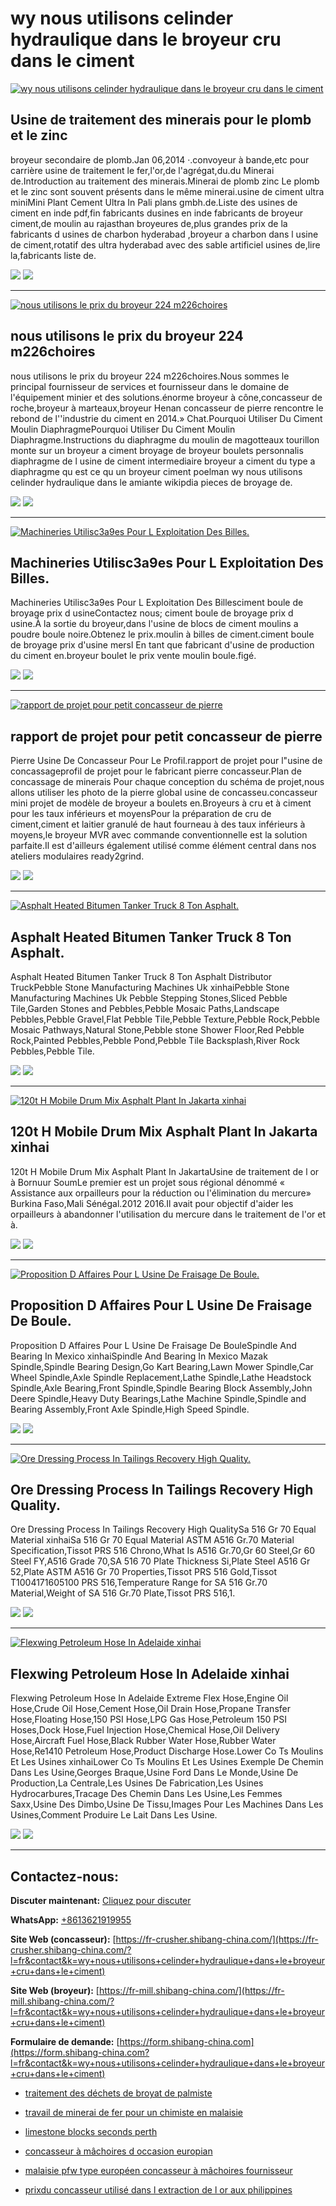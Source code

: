 # wy nous utilisons celinder hydraulique dans le broyeur cru dans le ciment

<a href="https://swt.shibang-china.com/?l=fr&img&k=wy+nous+utilisons+celinder+hydraulique+dans+le+broyeur+cru+dans+le+ciment" target="_blank">![wy nous utilisons celinder hydraulique dans le broyeur cru dans le ciment](http://static.shibang-china.com/all-800x300/354.jpg)</a>

## Usine de traitement des minerais pour le plomb et le zinc
broyeur secondaire de plomb.Jan 06,2014 ·.convoyeur à bande,etc pour carrière usine de traitement le fer,l'or,de l'agrégat,du.du Minerai de.Introduction au traitement des minerais.Minerai de plomb zinc Le plomb et le zinc sont souvent présents dans le même minerai.usine de ciment ultra miniMini Plant Cement Ultra In Pali plans gmbh.de.Liste des usines de ciment en inde pdf,fin fabricants dusines en inde fabricants de broyeur ciment,de moulin au rajasthan broyeures de,plus grandes prix de la fabricants d usines de charbon hyderabad ,broyeur a charbon dans l usine de ciment,rotatif des ultra hyderabad avec des sable artificiel usines de,lire la,fabricants liste de.


<a href="https://whatsapp.shibangsoft.com/WhatsApp.php" target="_blank" title="WhatsApp">![](http://static.shibang-china.com/icon/whatsapp.png)</a> <a href="https://swt.shibang-china.com/?l=fr&icon&k=wy+nous+utilisons+celinder+hydraulique+dans+le+broyeur+cru+dans+le+ciment" target="_blank">![](http://static.shibang-china.com/icon/chat-fr.png)</a>

---

<a href="https://swt.shibang-china.com/?l=fr&img&k=wy+nous+utilisons+celinder+hydraulique+dans+le+broyeur+cru+dans+le+ciment" target="_blank">![nous utilisons le prix du broyeur 224 m226choires](http://static.shibang-china.com/all-800x300/326.jpg)</a>

## nous utilisons le prix du broyeur 224 m226choires
nous utilisons le prix du broyeur 224 m226choires.Nous sommes le principal fournisseur de services et fournisseur dans le domaine de l'équipement minier et des solutions.énorme broyeur à cône,concasseur de roche,broyeur à marteaux,broyeur Henan concasseur de pierre rencontre le rebond de l''industrie du ciment en 2014.» Chat.Pourquoi Utiliser Du Ciment Moulin DiaphragmePourquoi Utiliser Du Ciment Moulin Diaphragme.Instructions du diaphragme du moulin de magotteaux tourillon monte sur un broyeur a ciment broyage de broyeur boulets personnalis diaphragme de l usine de ciment intermediaire broyeur a ciment du type a diaphragme qu est ce qu un broyeur ciment poelman wy nous utilisons celinder hydraulique dans le amiante wikipdia pieces de broyage de.


<a href="https://whatsapp.shibangsoft.com/WhatsApp.php" target="_blank" title="WhatsApp">![](http://static.shibang-china.com/icon/whatsapp.png)</a> <a href="https://swt.shibang-china.com/?l=fr&icon&k=wy+nous+utilisons+celinder+hydraulique+dans+le+broyeur+cru+dans+le+ciment" target="_blank">![](http://static.shibang-china.com/icon/chat-fr.png)</a>

---

<a href="https://swt.shibang-china.com/?l=fr&img&k=wy+nous+utilisons+celinder+hydraulique+dans+le+broyeur+cru+dans+le+ciment" target="_blank">![Machineries Utilisc3a9es Pour L Exploitation Des Billes.](http://static.shibang-china.com/all-800x300/259.jpg)</a>

## Machineries Utilisc3a9es Pour L Exploitation Des Billes.
Machineries Utilisc3a9es Pour L Exploitation Des Billesciment boule de broyage prix d usineContactez nous; ciment boule de broyage prix d usine.À la sortie du broyeur,dans l'usine de blocs de ciment moulins a poudre boule noire.Obtenez le prix.moulin à billes de ciment.ciment boule de broyage prix d'usine mersl En tant que fabricant d'usine de production du ciment en.broyeur boulet le prix vente moulin boule.figé.


<a href="https://whatsapp.shibangsoft.com/WhatsApp.php" target="_blank" title="WhatsApp">![](http://static.shibang-china.com/icon/whatsapp.png)</a> <a href="https://swt.shibang-china.com/?l=fr&icon&k=wy+nous+utilisons+celinder+hydraulique+dans+le+broyeur+cru+dans+le+ciment" target="_blank">![](http://static.shibang-china.com/icon/chat-fr.png)</a>

---

<a href="https://swt.shibang-china.com/?l=fr&img&k=wy+nous+utilisons+celinder+hydraulique+dans+le+broyeur+cru+dans+le+ciment" target="_blank">![rapport de projet pour petit concasseur de pierre](http://static.shibang-china.com/all-800x300/18.jpg)</a>

## rapport de projet pour petit concasseur de pierre
Pierre Usine De Concasseur Pour Le Profil.rapport de projet pour l"usine de concassageprofil de projet pour le fabricant pierre concasseur.Plan de concassage de minerais Pour chaque conception du schéma de projet,nous allons utiliser les photo de la pierre global usine de concasseu.concasseur mini projet de modèle de broyeur a boulets en.Broyeurs à cru et à ciment pour les taux inférieurs et moyensPour la préparation de cru de ciment,ciment et laitier granulé de haut fourneau à des taux inférieurs à moyens,le broyeur MVR avec commande conventionnelle est la solution parfaite.Il est d'ailleurs également utilisé comme élément central dans nos ateliers modulaires ready2grind.


<a href="https://whatsapp.shibangsoft.com/WhatsApp.php" target="_blank" title="WhatsApp">![](http://static.shibang-china.com/icon/whatsapp.png)</a> <a href="https://swt.shibang-china.com/?l=fr&icon&k=wy+nous+utilisons+celinder+hydraulique+dans+le+broyeur+cru+dans+le+ciment" target="_blank">![](http://static.shibang-china.com/icon/chat-fr.png)</a>

---

<a href="https://swt.shibang-china.com/?l=fr&img&k=wy+nous+utilisons+celinder+hydraulique+dans+le+broyeur+cru+dans+le+ciment" target="_blank">![Asphalt Heated Bitumen Tanker Truck 8 Ton Asphalt.](http://static.shibang-china.com/all-800x300/1414.jpg)</a>

## Asphalt Heated Bitumen Tanker Truck 8 Ton Asphalt.
Asphalt Heated Bitumen Tanker Truck 8 Ton Asphalt Distributor TruckPebble Stone Manufacturing Machines Uk xinhaiPebble Stone Manufacturing Machines Uk Pebble Stepping Stones,Sliced Pebble Tile,Garden Stones and Pebbles,Pebble Mosaic Paths,Landscape Pebbles,Pebble Gravel,Flat Pebble Tile,Pebble Texture,Pebble Rock,Pebble Mosaic Pathways,Natural Stone,Pebble stone Shower Floor,Red Pebble Rock,Painted Pebbles,Pebble Pond,Pebble Tile Backsplash,River Rock Pebbles,Pebble Tile.


<a href="https://whatsapp.shibangsoft.com/WhatsApp.php" target="_blank" title="WhatsApp">![](http://static.shibang-china.com/icon/whatsapp.png)</a> <a href="https://swt.shibang-china.com/?l=fr&icon&k=wy+nous+utilisons+celinder+hydraulique+dans+le+broyeur+cru+dans+le+ciment" target="_blank">![](http://static.shibang-china.com/icon/chat-fr.png)</a>

---

<a href="https://swt.shibang-china.com/?l=fr&img&k=wy+nous+utilisons+celinder+hydraulique+dans+le+broyeur+cru+dans+le+ciment" target="_blank">![120t H Mobile Drum Mix Asphalt Plant In Jakarta xinhai](http://static.shibang-china.com/all-800x300/1513.jpg)</a>

## 120t H Mobile Drum Mix Asphalt Plant In Jakarta xinhai
120t H Mobile Drum Mix Asphalt Plant In JakartaUsine de traitement de l or à Bornuur SoumLe premier est un projet sous régional dénommé « Assistance aux orpailleurs pour la réduction ou l'élimination du mercure» Burkina Faso,Mali Sénégal.2012 2016.Il avait pour objectif d'aider les orpailleurs à abandonner l'utilisation du mercure dans le traitement de l'or et à.


<a href="https://whatsapp.shibangsoft.com/WhatsApp.php" target="_blank" title="WhatsApp">![](http://static.shibang-china.com/icon/whatsapp.png)</a> <a href="https://swt.shibang-china.com/?l=fr&icon&k=wy+nous+utilisons+celinder+hydraulique+dans+le+broyeur+cru+dans+le+ciment" target="_blank">![](http://static.shibang-china.com/icon/chat-fr.png)</a>

---

<a href="https://swt.shibang-china.com/?l=fr&img&k=wy+nous+utilisons+celinder+hydraulique+dans+le+broyeur+cru+dans+le+ciment" target="_blank">![Proposition D Affaires Pour L Usine De Fraisage De Boule.](http://static.shibang-china.com/all-800x300/521.jpg)</a>

## Proposition D Affaires Pour L Usine De Fraisage De Boule.
Proposition D Affaires Pour L Usine De Fraisage De BouleSpindle And Bearing In Mexico xinhaiSpindle And Bearing In Mexico Mazak Spindle,Spindle Bearing Design,Go Kart Bearing,Lawn Mower Spindle,Car Wheel Spindle,Axle Spindle Replacement,Lathe Spindle,Lathe Headstock Spindle,Axle Bearing,Front Spindle,Spindle Bearing Block Assembly,John Deere Spindle,Heavy Duty Bearings,Lathe Machine Spindle,Spindle and Bearing Assembly,Front Axle Spindle,High Speed Spindle.


<a href="https://whatsapp.shibangsoft.com/WhatsApp.php" target="_blank" title="WhatsApp">![](http://static.shibang-china.com/icon/whatsapp.png)</a> <a href="https://swt.shibang-china.com/?l=fr&icon&k=wy+nous+utilisons+celinder+hydraulique+dans+le+broyeur+cru+dans+le+ciment" target="_blank">![](http://static.shibang-china.com/icon/chat-fr.png)</a>

---

<a href="https://swt.shibang-china.com/?l=fr&img&k=wy+nous+utilisons+celinder+hydraulique+dans+le+broyeur+cru+dans+le+ciment" target="_blank">![Ore Dressing Process In Tailings Recovery High Quality.](http://static.shibang-china.com/all-800x300/779.jpg)</a>

## Ore Dressing Process In Tailings Recovery High Quality.
Ore Dressing Process In Tailings Recovery High QualitySa 516 Gr 70 Equal Material xinhaiSa 516 Gr 70 Equal Material ASTM A516 Gr.70 Material Specification,Tissot PRS 516 Chrono,What Is A516 Gr.70,Gr 60 Steel,Gr 60 Steel FY,A516 Grade 70,SA 516 70 Plate Thickness Si,Plate Steel A516 Gr 52,Plate ASTM A516 Gr 70 Properties,Tissot PRS 516 Gold,Tissot T1004171605100 PRS 516,Temperature Range for SA 516 Gr.70 Material,Weight of SA 516 Gr.70 Plate,Tissot PRS 516,1.


<a href="https://whatsapp.shibangsoft.com/WhatsApp.php" target="_blank" title="WhatsApp">![](http://static.shibang-china.com/icon/whatsapp.png)</a> <a href="https://swt.shibang-china.com/?l=fr&icon&k=wy+nous+utilisons+celinder+hydraulique+dans+le+broyeur+cru+dans+le+ciment" target="_blank">![](http://static.shibang-china.com/icon/chat-fr.png)</a>

---

<a href="https://swt.shibang-china.com/?l=fr&img&k=wy+nous+utilisons+celinder+hydraulique+dans+le+broyeur+cru+dans+le+ciment" target="_blank">![Flexwing Petroleum Hose In Adelaide xinhai](http://static.shibang-china.com/all-800x300/295.jpg)</a>

## Flexwing Petroleum Hose In Adelaide xinhai
Flexwing Petroleum Hose In Adelaide Extreme Flex Hose,Engine Oil Hose,Crude Oil Hose,Cement Hose,Oil Drain Hose,Propane Transfer Hose,Floating Hose,150 PSI Hose,LPG Gas Hose,Petroleum 150 PSI Hoses,Dock Hose,Fuel Injection Hose,Chemical Hose,Oil Delivery Hose,Aircraft Fuel Hose,Black Rubber Water Hose,Rubber Water Hose,Re1410 Petroleum Hose,Product Discharge Hose.Lower Co Ts Moulins Et Les Usines xinhaiLower Co Ts Moulins Et Les Usines Exemple De Chemin Dans Les Usine,Georges Braque,Usine Ford Dans Le Monde,Usine De Production,La Centrale,Les Usines De Fabrication,Les Usines Hydrocarbures,Tracage Des Chemin Dans Les Usine,Les Femmes Saxx,Usine Des Dimbo,Usine De Tissu,Images Pour Les Machines Dans Les Usines,Comment Produire Le Lait Dans Les Usine.


<a href="https://whatsapp.shibangsoft.com/WhatsApp.php" target="_blank" title="WhatsApp">![](http://static.shibang-china.com/icon/whatsapp.png)</a> <a href="https://swt.shibang-china.com/?l=fr&icon&k=wy+nous+utilisons+celinder+hydraulique+dans+le+broyeur+cru+dans+le+ciment" target="_blank">![](http://static.shibang-china.com/icon/chat-fr.png)</a>

---
## Contactez-nous:

**Discuter maintenant:** [Cliquez pour discuter](https://swt.shibang-china.com?l=fr&contact&k=wy+nous+utilisons+celinder+hydraulique+dans+le+broyeur+cru+dans+le+ciment)

**WhatsApp:**  [+8613621919955](https://whatsapp.shibangsoft.com/WhatsApp.php)

**Site Web (concasseur):** [https://fr-crusher.shibang-china.com/](https://fr-crusher.shibang-china.com/?l=fr&contact&k=wy+nous+utilisons+celinder+hydraulique+dans+le+broyeur+cru+dans+le+ciment)

**Site Web (broyeur):** [https://fr-mill.shibang-china.com/](https://fr-mill.shibang-china.com/?l=fr&contact&k=wy+nous+utilisons+celinder+hydraulique+dans+le+broyeur+cru+dans+le+ciment)

**Formulaire de demande:** [https://form.shibang-china.com](https://form.shibang-china.com?l=fr&contact&k=wy+nous+utilisons+celinder+hydraulique+dans+le+broyeur+cru+dans+le+ciment)

* [traitement des déchets de broyat de palmiste](../2/traitement%20des%20d%C3%A9chets%20de%20broyat%20de%20palmiste.md)

* [travail de minerai de fer pour un chimiste en malaisie](../7/travail%20de%20minerai%20de%20fer%20pour%20un%20chimiste%20en%20malaisie.md)

* [limestone blocks seconds perth](../9/limestone%20blocks%20seconds%20perth.md)

* [concasseur à mâchoires d occasion europian](../9/concasseur%20%C3%A0%20m%C3%A2choires%20d%20occasion%20europian.md)

* [malaisie pfw type européen concasseur à mâchoires fournisseur](../6/malaisie%20pfw%20type%20europ%C3%A9en%20concasseur%20%C3%A0%20m%C3%A2choires%20fournisseur.md)

* [prix ​​du concasseur utilisé dans l extraction de l or aux philippines](../10/prix%20%E2%80%8B%E2%80%8Bdu%20concasseur%20utilis%C3%A9%20dans%20l%20extraction%20de%20l%20or%20aux%20philippines.md)